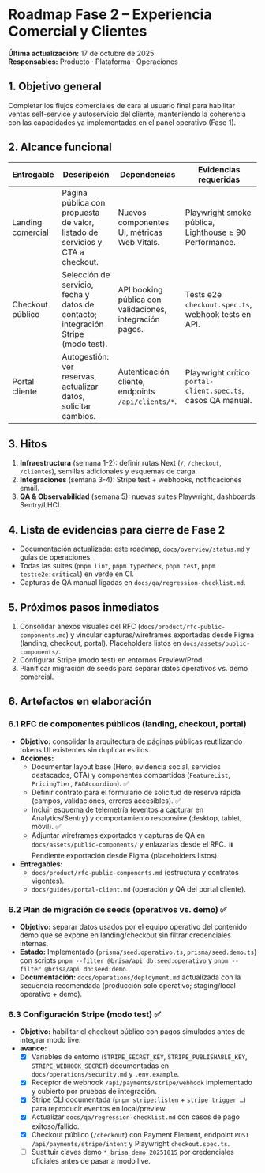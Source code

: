 # Roadmap Fase 2 – Experiencia Comercial y Clientes

**Última actualización:** 17 de octubre de 2025  
**Responsables:** Producto · Plataforma · Operaciones

## 1. Objetivo general

Completar los flujos comerciales de cara al usuario final para habilitar ventas self-service y autoservicio del cliente, manteniendo la coherencia con las capacidades ya implementadas en el panel operativo (Fase 1).

## 2. Alcance funcional

| Entregable        | Descripción                                                                       | Dependencias                                             | Evidencias requeridas                                        |
| ----------------- | --------------------------------------------------------------------------------- | -------------------------------------------------------- | ------------------------------------------------------------ |
| Landing comercial | Página pública con propuesta de valor, listado de servicios y CTA a checkout.     | Nuevos componentes UI, métricas Web Vitals.              | Playwright smoke pública, Lighthouse ≥ 90 Performance.       |
| Checkout público  | Selección de servicio, fecha y datos de contacto; integración Stripe (modo test). | API booking pública con validaciones, integración pagos. | Tests e2e `checkout.spec.ts`, webhook tests en API.          |
| Portal cliente    | Autogestión: ver reservas, actualizar datos, solicitar cambios.                   | Autenticación cliente, endpoints `/api/clients/*`.       | Playwright crítico `portal-client.spec.ts`, casos QA manual. |

## 3. Hitos

1. **Infraestructura** (semana 1-2): definir rutas Next (`/`, `/checkout`, `/clientes`), semillas adicionales y esquemas de carga.
2. **Integraciones** (semana 3-4): Stripe test + webhooks, notificaciones email.
3. **QA & Observabilidad** (semana 5): nuevas suites Playwright, dashboards Sentry/LHCI.

## 4. Lista de evidencias para cierre de Fase 2

- Documentación actualizada: este roadmap, `docs/overview/status.md` y guías de operaciones.
- Todas las suites (`pnpm lint`, `pnpm typecheck`, `pnpm test`, `pnpm test:e2e:critical`) en verde en CI.
- Capturas de QA manual ligadas en `docs/qa/regression-checklist.md`.

## 5. Próximos pasos inmediatos

1. Consolidar anexos visuales del RFC (`docs/product/rfc-public-components.md`) y vincular capturas/wireframes exportadas desde Figma (landing, checkout, portal). Placeholders listos en `docs/assets/public-components/`.
2. Configurar Stripe (modo test) en entornos Preview/Prod.
3. Planificar migración de seeds para separar datos operativos vs. demo comercial.

## 6. Artefactos en elaboración

### 6.1 RFC de componentes públicos (landing, checkout, portal)

- **Objetivo:** consolidar la arquitectura de páginas públicas reutilizando tokens UI existentes sin duplicar estilos.
- **Acciones:**
  - Documentar layout base (Hero, evidencia social, servicios destacados, CTA) y componentes compartidos (`FeatureList`, `PricingTier`, `FAQAccordion`). ✅
  - Definir contrato para el formulario de solicitud de reserva rápida (campos, validaciones, errores accesibles). ✅
  - Incluir esquema de telemetría (eventos a capturar en Analytics/Sentry) y comportamiento responsive (desktop, tablet, móvil). ✅
  - Adjuntar wireframes exportados y capturas de QA en `docs/assets/public-components/` y enlazarlas desde el RFC. ⏸️ Pendiente exportación desde Figma (placeholders listos).
- **Entregables:**
  - `docs/product/rfc-public-components.md` (estructura y contratos vigentes).
  - `docs/guides/portal-client.md` (operación y QA del portal cliente).

### 6.2 Plan de migración de seeds (operativos vs. demo) ✅

- **Objetivo:** separar datos usados por el equipo operativo del contenido demo que se expone en landing/checkout sin filtrar credenciales internas.
- **Estado:** Implementado (`prisma/seed.operativo.ts`, `prisma/seed.demo.ts`) con scripts `pnpm --filter @brisa/api db:seed:operativo` y `pnpm --filter @brisa/api db:seed:demo`.
- **Documentación:** `docs/operations/deployment.md` actualizada con la secuencia recomendada (producción solo operativo; staging/local operativo + demo).

### 6.3 Configuración Stripe (modo test) ✅

- **Objetivo:** habilitar el checkout público con pagos simulados antes de integrar modo live.
- **avance:**
  - [x] Variables de entorno (`STRIPE_SECRET_KEY`, `STRIPE_PUBLISHABLE_KEY`, `STRIPE_WEBHOOK_SECRET`) documentadas en `docs/operations/security.md` y `.env.example`.
  - [x] Receptor de webhook `/api/payments/stripe/webhook` implementado y cubierto por pruebas de integración.
  - [x] Stripe CLI documentada (`pnpm stripe:listen` + `stripe trigger …`) para reproducir eventos en local/preview.
  - [x] Actualizar `docs/qa/regression-checklist.md` con casos de pago exitoso/fallido.
  - [x] Checkout público (`/checkout`) con Payment Element, endpoint `POST /api/payments/stripe/intent` y Playwright `checkout.spec.ts`.
  - [ ] Sustituir claves demo `*_brisa_demo_20251015` por credenciales oficiales antes de pasar a modo live.
